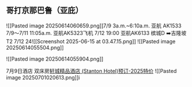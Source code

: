 ## 哥打京那巴鲁（亚庇）
![[Pasted image 20250614060659.png]]7/9 3a.m.~6:10a.m. 亚航 AK1533
7/9～7/11 11:05a.m. 亚航AK5323飞机 
7/12  19:00 亚航AK6133 槟城D ➡️吉隆坡T2
7/12  24![[Screenshot 2025-06-15 at 03.47.15.png]]
![[Pasted image 20250614055504.png]]

![[Pasted image 20250614055904.png]]


7月9日酒店 双床房[轩城精品酒店 (Stanton Hotel)预订-2025特价](https://www.agoda.com/zh-cn/stanton-hotel-h10308963/hotel/kota-kinabalu-my.html?countryId=198&finalPriceView=2&isShowMobileAppPrice=false&cid=1932331&numberOfBedrooms=&familyMode=false&adults=1&children=0&rooms=1&maxRooms=0&checkIn=2025-07-9&isCalendarCallout=false&childAges=&numberOfGuest=0&missingChildAges=false&travellerType=-1&showReviewSubmissionEntry=false&currencyCode=CNY&isFreeOccSearch=false&tag=b608dac7-5a44-4e62-a903-086a72974671&tspTypes=16&los=1&searchrequestid=86c66704-c7be-4df5-b939-e3ab2eafd39d&ds=AJzcBHTUsUqWBXPY)
![[Pasted image 20250701020613.png]]i